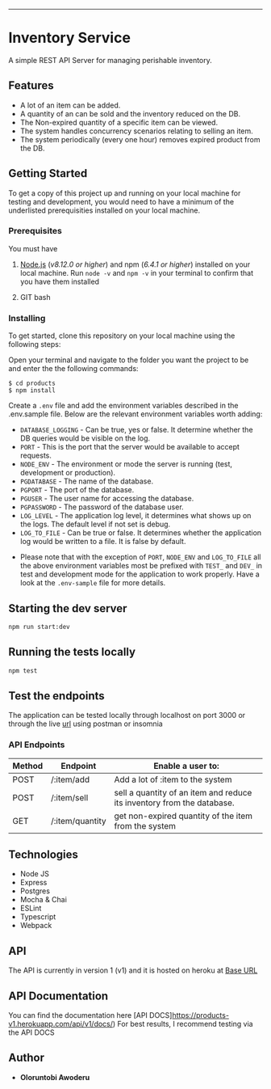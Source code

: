 
---

# Inventory Service

A simple REST API Server for managing perishable inventory.

## Features

- A lot of an item can be added.
- A quantity of an can be sold and the inventory reduced on the DB.
- The Non-expired quantity of a specific item can be viewed.
- The system handles concurrency scenarios relating to selling an item.
- The system periodically (every one hour) removes expired product from the DB.



## Getting Started

To get a copy of this project up and running on your local machine for testing and development, you would need to have a minimum of the underlisted prerequisities installed on your local machine. 

### Prerequisites

You must have

1. [Node.js](https://nodejs.org/) (_v8.12.0 or higher_) and npm (_6.4.1 or higher_) installed on your local machine. Run `node -v` and `npm -v` in your terminal to confirm that you have them installed

2. GIT bash

### Installing

To get started, clone this repository on your local machine using the following steps:

Open your terminal and navigate to the folder you want the project to be and enter the the following commands:

```
$ cd products
$ npm install
```

Create a `.env` file and add the environment variables described in the .env.sample file. Below are the relevant environment variables worth adding:

- `DATABASE_LOGGING` - Can be true, yes or false. It determine whether the DB queries would be visible on the log.
- `PORT` - This is the port that the server would be available to accept requests.
- `NODE_ENV` - The environment or mode the server is running (test, development or production).
- `PGDATABASE` - The name of the database.
- `PGPORT` - The port of the database.
- `PGUSER` - The user name for accessing the database.
- `PGPASSWORD` - The password of the database user.
- `LOG_LEVEL` - The application log level, it determines what shows up on the logs. The default level if not set is debug.
- `LOG_TO_FILE` - Can be true or false. It determines whether the application log would be written to a file. It is false by default.

* Please note that with the exception of `PORT`, `NODE_ENV` and `LOG_TO_FILE` all the above environment variables most be prefixed with `TEST_` and `DEV_` in test and development mode for the application to work properly. Have a look at the `.env-sample` file for more details.

## Starting the dev server

```bash
npm run start:dev
```

## Running the tests locally

```bash
npm test
```

## Test the endpoints

The application can be tested locally through localhost on port 3000 or through the live [url](https://products-v1.herokuapp.com/) using postman or insomnia


### API Endpoints


Method        | Endpoint      | Enable a user to: |
------------- | ------------- | ---------------
POST  | /:item/add  | Add a lot of :item to the system  |
POST  | /:item/sell  | sell a quantity of an item and reduce its inventory from the database. |
GET  | /:item/quantity  | get non-expired quantity of the item from the system |


## Technologies

- Node JS
- Express
- Postgres
- Mocha & Chai
- ESLint
- Typescript
- Webpack

## API

The API is currently in version 1 (v1) and it is hosted on heroku at [Base URL](https://products-v1.herokuapp.com/)

## API Documentation

You can find the documentation here [API DOCS]https://products-v1.herokuapp.com/api/v1/docs/)
For best results, I recommend testing via the API DOCS

## Author

- **Oloruntobi Awoderu**

